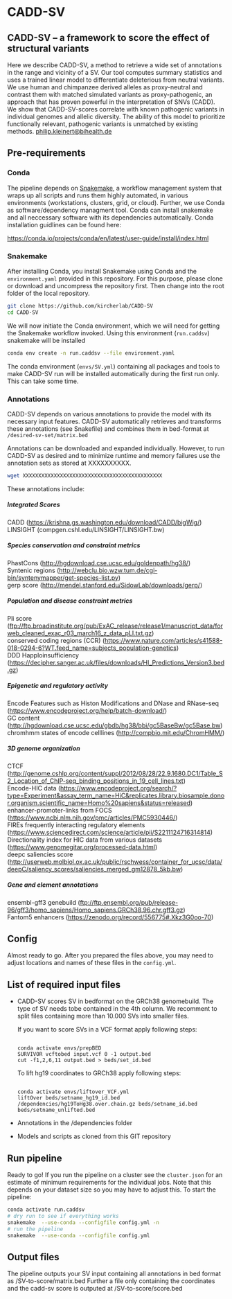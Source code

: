 # CADD-SV 

## CADD-SV – a framework to score the effect of structural variants 

Here we describe CADD-SV, a method to retrieve a wide set of annotations in the range and vicinity of a SV. Our tool computes summary statistics and uses a trained linear model to differentiate deleterious from neutral variants. We use human and chimpanzee derived alleles as proxy-neutral and contrast them with matched simulated variants as proxy-pathogenic, an approach that has proven powerful in the interpretation of SNVs (CADD). We show that CADD-SV-scores correlate with known pathogenic variants in individual genomes and allelic diversity. The ability of this model to prioritize functionally relevant, pathogenic variants is unmatched by existing methods.
philip.kleinert@bihealth.de


## Pre-requirements

### Conda

The pipeline depends on [Snakemake](https://snakemake.readthedocs.io/en/stable/), a workflow management system that wraps up all scripts and runs them highly automated, in various environments (workstations, clusters, grid, or cloud). Further, we use Conda as software/dependency managment tool. Conda can install snakemake and all neccessary software with its dependencies automatically. Conda installation guidlines can be found here:

https://conda.io/projects/conda/en/latest/user-guide/install/index.html

### Snakemake

After installing Conda, you install Snakemake using Conda and the `environment.yaml` provided in this repository. For this purpose, please clone or download and uncompress the repository first. Then change into the root folder of the local repository. 

```bash
git clone https://github.com/kircherlab/CADD-SV
cd CADD-SV
```

We will now initiate the Conda environment, which we will need for getting the Snakemake workflow invoked. Using this environment (`run.caddsv`) snakemake will be installed

```bash
conda env create -n run.caddsv --file environment.yaml
```

The conda environment (`envs/SV.yml`) containing all packages and tools to make CADD-SV run will be installed automatically during the first run only. This can take some time.

### Annotations

CADD-SV depends on various annotations to provide the model with its necessary input features. CADD-SV automatically retrieves and transforms these annotations (see Snakefile) and combines them in bed-format at `/desired-sv-set/matrix.bed`

Annotations can be downloaded and expanded individually. However, to run CADD-SV as desired and to minimize runtime and memory failures use the annotation sets as stored at XXXXXXXXXX.

```bash
wget XXXXXXXXXXXXXXXXXXXXXXXXXXXXXXXXXXXXXXXXXXXXX
```

These annotations include:

##### Integrated Scores
CADD (https://krishna.gs.washington.edu/download/CADD/bigWig/) \
LINSIGHT (compgen.cshl.edu/LINSIGHT/LINSIGHT.bw) 

##### Species conservation and constraint metrics
PhastCons (http://hgdownload.cse.ucsc.edu/goldenpath/hg38/) \
Syntenic regions (http://webclu.bio.wzw.tum.de/cgi-bin/syntenymapper/get-species-list.py) \
gerp score (http://mendel.stanford.edu/SidowLab/downloads/gerp/) 

##### Population and disease constraint metrics
Pli score (ftp://ftp.broadinstitute.org/pub/ExAC_release/release1/manuscript_data/forweb_cleaned_exac_r03_march16_z_data_pLI.txt.gz) \
conserved coding regions (CCR) (https://www.nature.com/articles/s41588-018-0294-6?WT.feed_name=subjects_population-genetics) \
DDD Happloinsufficiency (https://decipher.sanger.ac.uk/files/downloads/HI_Predictions_Version3.bed.gz) 

##### Epigenetic and regulatory activity
Encode Features such as Histon Modifications and DNase and RNase-seq (https://www.encodeproject.org/help/batch-download/) \
GC content (http://hgdownload.cse.ucsc.edu/gbdb/hg38/bbi/gc5BaseBw/gc5Base.bw) \
chromhmm states of encode celllines (http://compbio.mit.edu/ChromHMM/) 

##### 3D genome organization
CTCF (http://genome.cshlp.org/content/suppl/2012/08/28/22.9.1680.DC1/Table_S2_Location_of_ChIP-seq_binding_positions_in_19_cell_lines.txt) \
Encode-HIC data (https://www.encodeproject.org/search/?type=Experiment&assay_term_name=HiC&replicates.library.biosample.donor.organism.scientific_name=Homo%20sapiens&status=released) \
enhancer-promoter-links from FOCS (https://www.ncbi.nlm.nih.gov/pmc/articles/PMC5930446/) \
FIREs frequently interacting regulatory elements (https://www.sciencedirect.com/science/article/pii/S2211124716314814) \
Directionality index for HIC data from various datasets (https://www.genomegitar.org/processed-data.html) \
deepc saliencies score (http://userweb.molbiol.ox.ac.uk/public/rschwess/container_for_ucsc/data/deepC/saliency_scores/saliencies_merged_gm12878_5kb.bw) 

##### Gene and element annotations
ensembl-gff3 genebuild (ftp://ftp.ensembl.org/pub/release-96/gff3/homo_sapiens/Homo_sapiens.GRCh38.96.chr.gff3.gz) \
Fantom5 enhancers (https://zenodo.org/record/556775#.Xkz3G0oo-70) 


## Config

Almost ready to go. After you prepared the files above, you may need to adjust locations and names of these files in the `config.yml`. 

## List of required input files

- CADD-SV scores SV in bedformat on the GRCh38 genomebuild. The type of SV needs tobe contained in the 4th column. We recomment to split files containing more than 10.000 SVs into smaller files.

  If you want to score SVs in a VCF format apply following steps:
  
  ```
  
  conda activate envs/prepBED
  SURVIVOR vcftobed input.vcf 0 -1 output.bed
  cut -f1,2,6,11 output.bed > beds/set_id.bed
  
  ```
  
  To lift hg19 coordinates to GRCh38 apply following steps:
  
  ```
  
  conda activate envs/liftover_VCF.yml
  liftOver beds/setname_hg19_id.bed /dependencies/hg19ToHg38.over.chain.gz beds/setname_id.bed beds/setname_unlifted.bed
  ```
   
- Annotations in the /dependencies folder
- Models and scripts as cloned from this GIT repository


## Run pipeline

Ready to go! If you run the pipeline on a cluster see the `cluster.json` for an estimate of minimum requirements for the individual jobs. Note that this depends on your dataset size so you may have to adjust this.
To start the pipeline:

```bash
conda activate run.caddsv
# dry run to see if everything works
snakemake  --use-conda --configfile config.yml -n
# run the pipeline
snakemake  --use-conda --configfile config.yml
```

## Output files

The pipeline outputs your SV input containing all annotations in bed format as /SV-to-score/matrix.bed
Further a file only containing the coordinates and the cadd-sv score is outputed at /SV-to-score/score.bed


